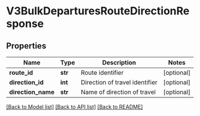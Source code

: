 # V3BulkDeparturesRouteDirectionResponse

## Properties
Name | Type | Description | Notes
------------ | ------------- | ------------- | -------------
**route_id** | **str** | Route identifier | [optional] 
**direction_id** | **int** | Direction of travel identifier | [optional] 
**direction_name** | **str** | Name of direction of travel | [optional] 

[[Back to Model list]](../README.md#documentation-for-models) [[Back to API list]](../README.md#documentation-for-api-endpoints) [[Back to README]](../README.md)

